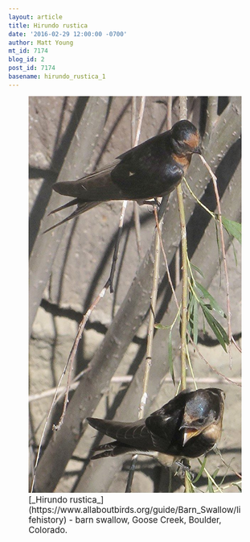 ```yaml
---
layout: article
title: Hirundo rustica
date: '2016-02-29 12:00:00 -0700'
author: Matt Young
mt_id: 7174
blog_id: 2
post_id: 7174
basename: hirundo_rustica_1
---
```

<figure>
<img src="/uploads/2016/IMG_1089_Barn_Swallow_600.JPG" alt="IMG_1089_Barn_Swallow_600.JPG" width="600" height="789" />
<figcaption markdown="span">
<big>[_Hirundo rustica_](https://www.allaboutbirds.org/guide/Barn_Swallow/lifehistory) - barn swallow, Goose Creek, Boulder, Colorado.</big>

</figcaption>
</figure>
